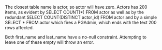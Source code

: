 <!-- 1. Count how many actors are in the table. -->
The closest table name is actor, so actor will have zero. Actors has 200 items, as evident by
SELECT COUNT(*) FROM actor
as well as by the redundant
SELECT COUNT(DISTINCT actor_id) FROM actor
and by a simple
SELECT * FROM actor 
which fires a PGAdmin, which ends with the text 200 rows affected.
<!-- 2. Try to add a new actor with some blank fields. What do you think the outcome will be ? -->
Both first_name and last_name have a no-null constraint. Attempting to leave one of these empty will throw an error.